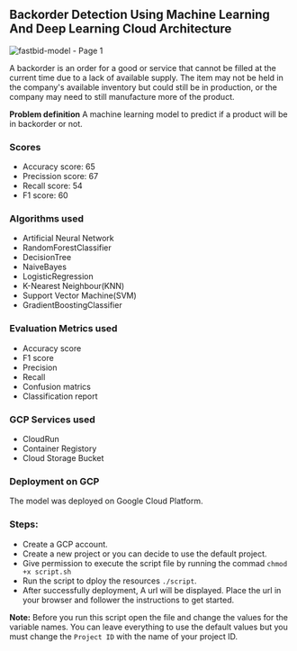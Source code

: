 ## Backorder Detection Using Machine Learning And Deep Learning Cloud Architecture

![fastbid-model - Page 1](https://user-images.githubusercontent.com/74520811/136707840-2452ed22-1aa4-4d86-8394-6563c063d0e1.png)

A backorder is an order for a good or service that cannot be filled at the current time due to a lack of available supply. The item may not be held in the company's available inventory but could still be in production, or the company may need to still manufacture more of the product.

**Problem definition**
A machine learning model to predict if a product will be in backorder or not.

### Scores
* Accuracy score: 65
* Precission score: 67
* Recall score: 54
* F1 score: 60

### Algorithms used
* Artificial Neural Network
* RandomForestClassifier
* DecisionTree
* NaiveBayes
* LogisticRegression
* K-Nearest Neighbour(KNN)
* Support Vector Machine(SVM)
* GradientBoostingClassifier

### Evaluation Metrics used
* Accuracy score
* F1 score
* Precision
* Recall
* Confusion matrics
* Classification report

### GCP Services used
* CloudRun
* Container Registory
* Cloud Storage Bucket


### Deployment on GCP
The model was deployed on Google Cloud Platform.

### Steps:
* Create a GCP account.
* Create a new project or you can decide to use the default project.
* Give permission to execute the script file by running the commad `chmod +x script.sh`
* Run the script to dploy the resources `./script`.
* After successfully deployment, A url will be displayed. Place the url in your browser and follower the instructions to get started.

**Note:** Before you run this script open the file and change the values for the variable names. You can leave everything to use the default values but you must change the `Project ID` with the name of your project ID.

